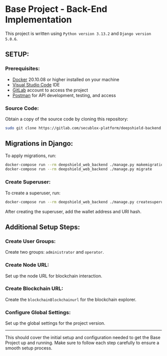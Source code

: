 # Base Project - Back-End Implementation

This project is written using `Python version 3.13.2` and `Django version 5.0.6`.

## SETUP: 

### Prerequisites:
- [Docker](https://www.digitalocean.com/community/tutorials/how-to-install-and-use-docker-on-ubuntu-20-04) 20.10.08 or higher installed on your machine
- [Visual Studio Code](https://code.visualstudio.com/download) IDE
- [GitLab](https://about.gitlab.com/) account to access the project
- [Postman](https://www.postman.com/downloads/) for API development, testing, and access

### Source Code:
Obtain a copy of the source code by cloning this repository:
```sh
sudo git clone https://gitlab.com/secublox-platform/deepshield-backend.git
```

## Migrations in Django:
To apply migrations, run:
```sh
docker-compose run --rm deepshield_web_backend ./manage.py makemigrations base_app
docker-compose run --rm deepshield_web_backend ./manage.py migrate
```

### Create Superuser:
To create a superuser, run:
```sh
docker-compose run --rm deepshield_web_backend ./manage.py createsuperuser
```
After creating the superuser, add the wallet address and URI hash.

## Additional Setup Steps:

### Create User Groups:
Create two groups: `administrator` and `operator`.

### Create Node URL:
Set up the node URL for blockchain interaction.

### Create Blockchain URL:
Create the `blockchainBlockchainurl` for the blockchain explorer.

### Configure Global Settings:
Set up the global settings for the project version.

---

This should cover the initial setup and configuration needed to get the Base Project up and running. Make sure to follow each step carefully to ensure a smooth setup process.